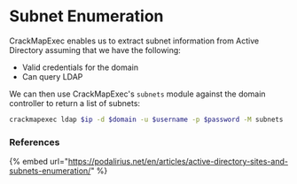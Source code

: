 # Subnet Enumeration

CrackMapExec enables us to extract subnet information from Active Directory assuming that we have the following:

* Valid credentials for the domain
* Can query LDAP

We can then use CrackMapExec's `subnets` module against the domain controller to return a list of subnets:

```bash
crackmapexec ldap $ip -d $domain -u $username -p $password -M subnets
```

### References

{% embed url="https://podalirius.net/en/articles/active-directory-sites-and-subnets-enumeration/" %}
